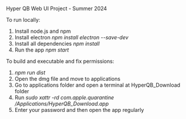 Hyper QB Web UI Project - Summer 2024

To run locally:
1. Install node.js and npm
2. Install electron
  *npm install electron --save-dev*
3. Install all dependencies 
  *npm install*
4. Run the app
  *npm start*

To build and executable and fix permissions:
1. *npm run dist*
2. Open the dmg file and move to applications
3. Go to applications folder and open a terminal at HyperQB_Download folder
4. Run *sudo xattr -rd com.apple.quarantine /Applications/HyperQB_Download.app*
5. Enter your password and then open the app regularly